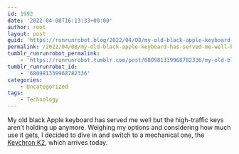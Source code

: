 ```yaml
---
id: 1992
date: '2022-04-08T16:13:33+00:00'
author: root
layout: post
guid: 'https://runrunrobot.blog/2022/04/08/my-old-black-apple-keyboard-has-served-me-well-but/'
permalink: /2022/04/08/my-old-black-apple-keyboard-has-served-me-well-but/
tumblr_runrunrobot_permalink:
    - 'https://runrunrobot.tumblr.com/post/680981339968782336/my-old-black-apple-keyboard-has-served-me-well-but'
tumblr_runrunrobot_id:
    - '680981339968782336'
categories:
    - Uncategorized
tags:
    - Technology
---
```


My old black Apple keyboard has served me well but the high-traffic keys aren’t holding up anymore. Weighing my options and considering how much use it gets, I decided to dive in and switch to a mechanical one, the [Keychron K2](https://www.keychron.com/products/keychron-k2-wireless-mechanical-keyboard), which arrives today.